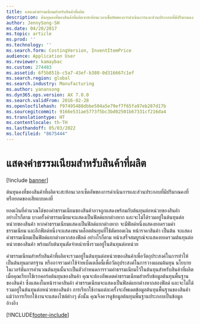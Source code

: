 ```yaml
---
title: แสดงค่าธรรมเนียมสำหรับสินค้าที่ผลิต
description: ต้นทุนคงที่ของสินค้าที่ผลิตจะสะท้อนเวลาเซ็ตอัพของการดำเนินการและส่วนประกอบที่มีปริมาณคงที่หรือยอดของเสียแบบคงที่
author: JennySong-SH
ms.date: 04/20/2017
ms.topic: article
ms.prod: ''
ms.technology: ''
ms.search.form: CostingVersion, InventItemPrice
audience: Application User
ms.reviewer: kamaybac
ms.custom: 274483
ms.assetid: 6f5b851b-c5a7-43ef-b380-0d316667c1ef
ms.search.region: global
ms.search.industry: Manufacturing
ms.author: yanansong
ms.dyn365.ops.version: AX 7.0.0
ms.search.validFrom: 2016-02-28
ms.openlocfilehash: f97495488dbbe504a5e79ef7f65fa97eb287d17b
ms.sourcegitcommit: 9166e531ae5773f5bc3bd02501b67331cf216da4
ms.translationtype: HT
ms.contentlocale: th-TH
ms.lasthandoff: 05/03/2022
ms.locfileid: "8675444"
---
```

# <a name="display-charges-for-a-manufactured-item"></a>แสดงค่าธรรมเนียมสำหรับสินค้าที่ผลิต

[!include [banner](../includes/banner.md)]

ต้นทุนคงที่ของสินค้าที่ผลิตจะสะท้อนเวลาเซ็ตอัพของการดำเนินการและส่วนประกอบที่มีปริมาณคงที่หรือยอดของเสียแบบคงที่

ยอดเงินที่คำนวณได้ของค่าธรรมเนียมของสินค้าอาจถูกแสดงพร้อมกับต้นทุนต่อหน่วยของสินค้า อย่างไรก็ตาม บางครั้งค่าธรรมเนียมจะแสดงเป็นฟิลด์แยกต่างหาก และจะไม่ได้รวมอยู่ในต้นทุนต่อหน่วยของสินค้า หากค่าธรรมเนียมแสดงเป็นฟิลด์แยกต่างหาก จะมีฟิลด์หนึ่งแสดงยอดรวมค่าธรรมเนียม และอีกฟิลด์หนึ่งจะแสดงขนาดล็อตต้นทุนที่ใช้ตัดยอดเงิน หน้าราคาสินค้า เป็นต้น จะแสดงค่าธรรมเนียมเป็นฟิลด์แยกต่างหากสองฟิลด์ อย่างไรก็ตาม หน้าเสร็จสมบูรณ์จะแสดงยอดรวมต้นทุนต่อหน่วยของสินค้า พร้อมกับต้นทุนตัดจำหน่ายซึ่งรวมอยู่ในต้นทุนต่อหน่วย

ค่าธรรมเนียมสำหรับสินค้าที่ผลิตจะรวมอยู่ในต้นทุนต่อหน่วยของสินค้าเพื่อวัตถุประสงค์ในการทำให้เป็นต้นทุนมาตรฐาน หรืออาจรวมค่าใช้จ่ายเบ็ดเตล็ดนี้เพื่อวัตถุประสงค์ในการวางแผนต้นทุน นโยบายในเวอร์ชันการคำนวณต้นทุนนั้นจะเป็นตัวกำหนดการรวมค่าธรรมเนียมไว้ในต้นทุนสำหรับสินค้าที่ผลิต เมื่อคุณเรียกใช้เรกคอร์ดต้นทุนของสินค้า คุณจะต้องอัพเดตค่าธรรมเนียมสำหรับข้อมูลต้นทุนพื้นฐานของสินค้า ซึ่งแสดงในหน้าราคาสินค้า ค่าธรรมเนียมจะแสดงเป็นฟิลด์แยกต่างหากสองฟิลด์ และจะไม่ได้รวมอยู่ในต้นทุนต่อหน่วยของสินค้า การเรียกใช้งานแต่ละครั้งจะอัพเดตข้อมูลต้นทุนพื้นฐานของสินค้า แม้ว่าการเรียกใช้งานจะแสดงไซต์ต่างๆ ดังนั้น คุณจึงควรดูข้อมูลต้นทุนพื้นฐานประกอบเป็นข้อมูลอ้างอิง







[!INCLUDE[footer-include](../../includes/footer-banner.md)]